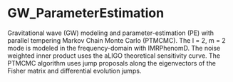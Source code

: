 # GW_ParameterEstimation
Gravitational wave (GW) modeling and parameter-estimation (PE) with parallel tempering Markov Chain Monte Carlo (PTMCMC).
The l = 2, m = 2 mode is modeled in the frequency-domain with IMRPhenomD. The noise weighted inner product uses
the aLIGO theoretical sensitivity curve.
The PTMCMC algorithm uses jump proposals along the eigenvectors of the Fisher matrix 
and differential evolution jumps.
